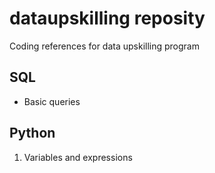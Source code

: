 # dataupskilling reposity
Coding references for data upskilling program

## SQL
- Basic queries

## Python
1. Variables and expressions
